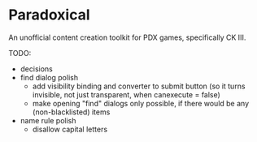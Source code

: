 # Paradoxical
An unofficial content creation toolkit for PDX games, specifically CK III.

TODO:
+ decisions
+ find dialog polish
  + add visibility binding and converter to submit button (so it turns invisible, not just transparent, when canexecute = false)
  + make opening "find" dialogs only possible, if there would be any (non-blacklisted) items
+ name rule polish
  + disallow capital letters
